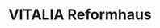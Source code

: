 ---
title: "VITALIA Reformhaus"
url: /muenchen/vitalia-reformhaus-thalkirchner-strasse/
shop: Bioladen
---